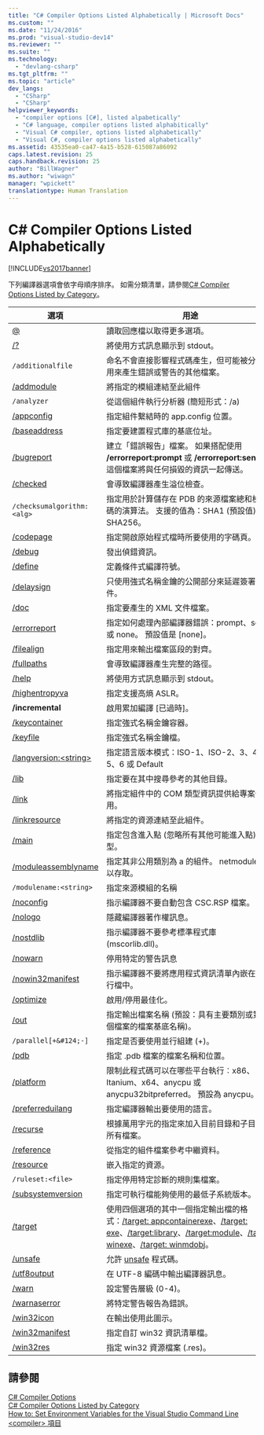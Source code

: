 ```yaml
---
title: "C# Compiler Options Listed Alphabetically | Microsoft Docs"
ms.custom: ""
ms.date: "11/24/2016"
ms.prod: "visual-studio-dev14"
ms.reviewer: ""
ms.suite: ""
ms.technology: 
  - "devlang-csharp"
ms.tgt_pltfrm: ""
ms.topic: "article"
dev_langs: 
  - "CSharp"
  - "CSharp"
helpviewer_keywords: 
  - "compiler options [C#], listed alpabetically"
  - "C# language, compiler options listed alphabitically"
  - "Visual C# compiler, options listed alphabetically"
  - "Visual C#, compiler options listed alphabetically"
ms.assetid: 43535ea0-ca47-4a15-b528-615087a86092
caps.latest.revision: 25
caps.handback.revision: 25
author: "BillWagner"
ms.author: "wiwagn"
manager: "wpickett"
translationtype: Human Translation
---
```

# C# Compiler Options Listed Alphabetically
[!INCLUDE[vs2017banner](../../../csharp/includes/vs2017banner.md)]

下列編譯器選項會依字母順序排序。  如需分類清單，請參閱[C\# Compiler Options Listed by Category](../../../csharp/language-reference/compiler-options/listed-by-category.md)。  
  
|選項|用途|  
|--------|--------|  
|[@](../../../csharp/language-reference/compiler-options/response-file-compiler-option.md)|讀取回應檔以取得更多選項。|  
|[\/?](../../../csharp/language-reference/compiler-options/help-compiler-option.md)|將使用方式訊息顯示到 stdout。|  
|`/additionalfile`|命名不會直接影響程式碼產生，但可能被分析器用來產生錯誤或警告的其他檔案。|  
|[\/addmodule](../../../csharp/language-reference/compiler-options/addmodule-compiler-option.md)|將指定的模組連結至此組件|  
|`/analyzer`|從這個組件執行分析器 \(簡短形式：\/a\)|  
|[\/appconfig](../../../csharp/language-reference/compiler-options/appconfig-compiler-option.md)|指定組件繫結時的 app.config 位置。|  
|[\/baseaddress](../../../csharp/language-reference/compiler-options/baseaddress-compiler-option.md)|指定要建置程式庫的基底位址。|  
|[\/bugreport](../../../csharp/language-reference/compiler-options/bugreport-compiler-option.md)|建立「錯誤報告」檔案。  如果搭配使用 **\/errorreport:prompt** 或 **\/errorreport:send**，這個檔案將與任何損毀的資訊一起傳送。|  
|[\/checked](../../../csharp/language-reference/compiler-options/checked-compiler-option.md)|會導致編譯器產生溢位檢查。|  
|`/checksumalgorithm:<alg>`|指定用於計算儲存在 PDB 的來源檔案總和檢查碼的演算法。  支援的值為：SHA1 \(預設值\) 或 SHA256。|  
|[\/codepage](../../../csharp/language-reference/compiler-options/codepage-compiler-option.md)|指定開啟原始程式檔時所要使用的字碼頁。|  
|[\/debug](../../../csharp/language-reference/compiler-options/debug-compiler-option.md)|發出偵錯資訊。|  
|[\/define](../../../csharp/language-reference/compiler-options/define-compiler-option.md)|定義條件式編譯符號。|  
|[\/delaysign](../../../csharp/language-reference/compiler-options/delaysign-compiler-option.md)|只使用強式名稱金鑰的公開部分來延遲簽署組件。|  
|[\/doc](../../../csharp/language-reference/compiler-options/doc-compiler-option.md)|指定要產生的 XML 文件檔案。|  
|[\/errorreport](../../../csharp/language-reference/compiler-options/errorreport-compiler-option.md)|指定如何處理內部編譯器錯誤：prompt、send 或 none。  預設值是 \[none\]。|  
|[\/filealign](../../../csharp/language-reference/compiler-options/filealign-compiler-option.md)|指定用來輸出檔案區段的對齊。|  
|[\/fullpaths](../../../csharp/language-reference/compiler-options/fullpaths-compiler-option.md)|會導致編譯器產生完整的路徑。|  
|[\/help](../../../csharp/language-reference/compiler-options/help-compiler-option.md)|將使用方式訊息顯示到 stdout。|  
|[\/highentropyva](../../../csharp/language-reference/compiler-options/highentropyva-compiler-option.md)|指定支援高熵 ASLR。|  
|**\/incremental**|啟用累加編譯 \[已過時\]。|  
|[\/keycontainer](../../../csharp/language-reference/compiler-options/keycontainer-compiler-option.md)|指定強式名稱金鑰容器。|  
|[\/keyfile](../../../csharp/language-reference/compiler-options/keyfile-compiler-option.md)|指定強式名稱金鑰檔。|  
|[\/langversion:\<string\>](../../../csharp/language-reference/compiler-options/langversion-compiler-option.md)|指定語言版本模式：ISO\-1、ISO\-2、3、4、5、6 或 Default|  
|[\/lib](../../../csharp/language-reference/compiler-options/lib-compiler-option.md)|指定要在其中搜尋參考的其他目錄。|  
|[\/link](../../../csharp/language-reference/compiler-options/link-compiler-option.md)|將指定組件中的 COM 類型資訊提供給專案使用。|  
|[\/linkresource](../../../csharp/language-reference/compiler-options/linkresource-compiler-option.md)|將指定的資源連結至此組件。|  
|[\/main](../../../csharp/language-reference/compiler-options/main-compiler-option.md)|指定包含進入點 \(忽略所有其他可能進入點\) 的類型。|  
|[\/moduleassemblyname](../../../csharp/language-reference/compiler-options/moduleassemblyname-compiler-option.md)|指定其非公用類別為 a 的組件。  netmodule 可以存取。|  
|`/modulename:<string>`|指定來源模組的名稱|  
|[\/noconfig](../../../csharp/language-reference/compiler-options/noconfig-compiler-option.md)|指示編譯器不要自動包含 CSC.RSP 檔案。|  
|[\/nologo](../../../csharp/language-reference/compiler-options/nologo-compiler-option.md)|隱藏編譯器著作權訊息。|  
|[\/nostdlib](../../../csharp/language-reference/compiler-options/nostdlib-compiler-option.md)|指示編譯器不要參考標準程式庫 \(mscorlib.dll\)。|  
|[\/nowarn](../../../csharp/language-reference/compiler-options/nowarn-compiler-option.md)|停用特定的警告訊息|  
|[\/nowin32manifest](../../../csharp/language-reference/compiler-options/nowin32manifest-compiler-option.md)|指示編譯器不要將應用程式資訊清單內嵌在可執行檔中。|  
|[\/optimize](../../../csharp/language-reference/compiler-options/optimize-compiler-option.md)|啟用\/停用最佳化。|  
|[\/out](../../../csharp/language-reference/compiler-options/out-compiler-option.md)|指定輸出檔案名稱 \(預設：具有主要類別或第一個檔案的檔案基底名稱\)。|  
|`/parallel[+&#124;-]`|指定是否要使用並行組建 \(\+\)。|  
|[\/pdb](../../../csharp/language-reference/compiler-options/pdb-compiler-option.md)|指定 .pdb 檔案的檔案名稱和位置。|  
|[\/platform](../../../csharp/language-reference/compiler-options/platform-compiler-option.md)|限制此程式碼可以在哪些平台執行︰x86、Itanium、x64、anycpu 或 anycpu32bitpreferred。  預設為 anycpu。|  
|[\/preferreduilang](../../../csharp/language-reference/compiler-options/preferreduilang-compiler-option.md)|指定編譯器輸出要使用的語言。|  
|[\/recurse](../../../csharp/language-reference/compiler-options/recurse-compiler-option.md)|根據萬用字元的指定來加入目前目錄和子目錄中所有檔案。|  
|[\/reference](../../../csharp/language-reference/compiler-options/reference-compiler-option.md)|從指定的組件檔案參考中繼資料。|  
|[\/resource](../../../csharp/language-reference/compiler-options/resource-compiler-option.md)|嵌入指定的資源。|  
|`/ruleset:<file>`|指定停用特定診斷的規則集檔案。|  
|[\/subsystemversion](../../../csharp/language-reference/compiler-options/subsystemversion-compiler-option.md)|指定可執行檔能夠使用的最低子系統版本。|  
|[\/target](../../../csharp/language-reference/compiler-options/target-compiler-option.md)|使用四個選項的其中一個指定輸出檔的格式：[\/target: appcontainerexe](../../../csharp/language-reference/compiler-options/target-appcontainerexe-compiler-option.md)、[\/target: exe](../../../csharp/language-reference/compiler-options/target-exe-compiler-option.md)、[\/target:library](../../../csharp/language-reference/compiler-options/target-library-compiler-option.md)、[\/target:module](../../../csharp/language-reference/compiler-options/target-module-compiler-option.md)、[\/target: winexe](../../../csharp/language-reference/compiler-options/target-winexe-compiler-option.md)、[\/target: winmdobj](../../../csharp/language-reference/compiler-options/target-winmdobj-compiler-option.md)。|  
|[\/unsafe](../../../csharp/language-reference/compiler-options/unsafe-compiler-option.md)|允許 [unsafe](../../../csharp/language-reference/keywords/unsafe.md) 程式碼。|  
|[\/utf8output](../../../csharp/language-reference/compiler-options/utf8output-compiler-option.md)|在 UTF\-8 編碼中輸出編譯器訊息。|  
|[\/warn](../../../csharp/language-reference/compiler-options/warn-compiler-option.md)|設定警告層級 \(0\-4\)。|  
|[\/warnaserror](../../../csharp/language-reference/compiler-options/warnaserror-compiler-option.md)|將特定警告報告為錯誤。|  
|[\/win32icon](../../../csharp/language-reference/compiler-options/win32icon-compiler-option.md)|在輸出使用此圖示。|  
|[\/win32manifest](../../../csharp/language-reference/compiler-options/win32manifest-compiler-option.md)|指定自訂 win32 資訊清單檔。|  
|[\/win32res](../../../csharp/language-reference/compiler-options/win32res-compiler-option.md)|指定 win32 資源檔案 \(.res\)。|  
  
## 請參閱  
 [C\# Compiler Options](../../../csharp/language-reference/compiler-options/index.md)   
 [C\# Compiler Options Listed by Category](../../../csharp/language-reference/compiler-options/listed-by-category.md)   
 [How to: Set Environment Variables for the Visual Studio Command Line](../../../csharp/language-reference/compiler-options/how-to-set-environment-variables-for-the-visual-studio-command-line.md)   
 [\<compiler\> 項目](../Topic/%3Ccompiler%3E%20Element.md)